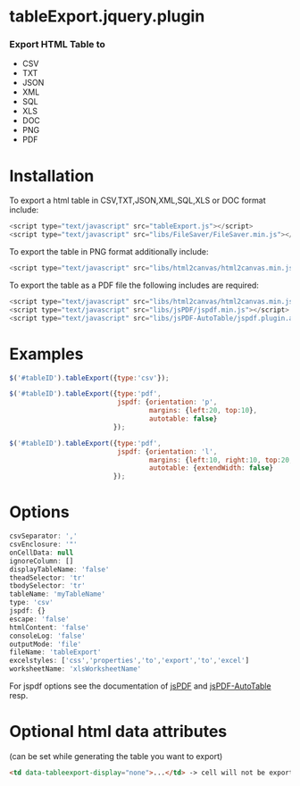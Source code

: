 tableExport.jquery.plugin
=========================

<h3>Export HTML Table to</h3>
<ul>
<li> CSV
<li> TXT
<li> JSON
<li> XML
<li> SQL
<li> XLS
<li> DOC
<li> PNG
<li> PDF
</ul>

Installation
============
To export a html table in CSV,TXT,JSON,XML,SQL,XLS or DOC format include:

```javascript
<script type="text/javascript" src="tableExport.js"></script>
<script type="text/javascript" src="libs/FileSaver/FileSaver.min.js"></script>
```

To export the table in PNG format additionally include:

```javascript
<script type="text/javascript" src="libs/html2canvas/html2canvas.min.js"></script>
```

To export the table as a PDF file the following includes are required:

```javascript
<script type="text/javascript" src="libs/html2canvas/html2canvas.min.js"></script>
<script type="text/javascript" src="libs/jsPDF/jspdf.min.js"></script>
<script type="text/javascript" src="libs/jsPDF-AutoTable/jspdf.plugin.autotable.js"></script>
```

Examples
========

```javascript
$('#tableID').tableExport({type:'csv'});
```

```javascript
$('#tableID').tableExport({type:'pdf',
                           jspdf: {orientation: 'p',
                                   margins: {left:20, top:10},
                                   autotable: false}
                          });
```

```javascript
$('#tableID').tableExport({type:'pdf',
                           jspdf: {orientation: 'l',
                                   margins: {left:10, right:10, top:20, bottom:20},
                                   autotable: {extendWidth: false}
                          });
```

Options
=======

```javascript
csvSeparator: ','
csvEnclosure: '"'
onCellData: null
ignoreColumn: []
displayTableName: 'false'
theadSelector: 'tr'
tbodySelector: 'tr'
tableName: 'myTableName'
type: 'csv'
jspdf: {}
escape: 'false'
htmlContent: 'false'
consoleLog: 'false'
outputMode: 'file'
fileName: 'tableExport'
excelstyles: ['css','properties','to','export','to','excel']
worksheetName: 'xlsWorksheetName'
```

For jspdf options see the documentation of [jsPDF](https://github.com/MrRio/jsPDF) and [jsPDF-AutoTable](https://github.com/someatoms/jsPDF-AutoTable) resp.

Optional html data attributes 
=============================
(can be set while generating the table you want to export)

```html
<td data-tableexport-display="none">...</td> -> cell will not be exported
```
